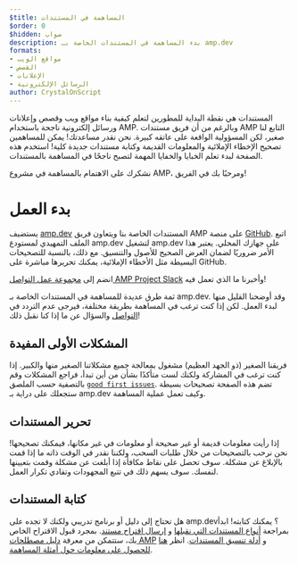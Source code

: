 ```yaml
---
$title: المساهمة في المستندات
$order: 0
$hidden: صواب
description: بدء المساهمة في المستندات الخاصة بـ amp.dev
formats:
- مواقع الويب
- القصص
- الإعلانات
- الرسائل الإلكترونية
author: CrystalOnScript
---
```


المستندات هي نقطة البداية للمطورين لتعلم كيفية بناء مواقع ويب وقصص وإعلانات ورسائل إلكترونية ناجحة باستخدام AMP. وبالرغم من أن فريق مستندات AMP التابع لنا صغير، لكن المسؤولية الواقعة على عاتقه كبيرة. نحن نقدر مساعدتك! يمكن للمساهمين تصحيح الإخطاء الإملائية والمعلومات القديمة وكتابة مستندات جديدة كلية! استخدم هذه الصفحة لبدء تعلم الخبايا والخفايا المهمة لتصبح ناجحًا في المساهمة بالمستندات.

نشكرك على الاهتمام بالمساهمة في مشروع AMP، ومرحبًا بك في الفريق!

# بدء العمل

يستضيف [amp.dev](https://amp.dev/) المستندات الخاصة بنا ويتعاون فريق AMP على منصة [GitHub](https://github.com/ampproject). اتبع الملف التمهيدي لمستودع amp.dev [](https://github.com/ampproject/amp.dev) لتشغيل amp.dev على جهازك المحلي. يعتبر هذا الأمر ضروريًا لضمان العرض الصحيح للأصول والتنسيق. مع ذلك، بالنسبة للتصحيحات البسيطة مثل الأخطاء الإملائية، يمكنك تحريرها مباشرة على GitHub.

انضم إلى [مجموعة عمل التواصل AMP Project Slack](https://docs.google.com/forms/d/e/1FAIpQLSd83J2IZA6cdR6jPwABGsJE8YL4pkypAbKMGgUZZriU7Qu6Tg/viewform?fbzx=4406980310789882877) [](https://github.com/ampproject/wg-outreach) وأخبرنا ما الذي تعمل فيه!

ثمة طرق عديدة للمساهمة في المستندات الخاصة بـ amp.dev. وقد أوضحنا القليل منها لبدء العمل. لكن إذا كنت ترغب في المساهمة بطريقة مختلفة، فيرجى عدم التردد في [التواصل](https://github.com/ampproject/wg-outreach) والسؤال عن ما إذا كنا نقبل ذلك!

## المشكلات الأولى المفيدة

فريقنا الصغير (ذو الجهد العظيم) مشغول بمعالجة جميع مشكلاتنا الصغير منها والكبير. إذا كنت ترغب في المشاركة ولكنك لست متأكدًا بشأن من أين تبدأ، فراجع المشكلات وقم بالتصفية حسب الملصق [`good first issues`](https://github.com/ampproject/amp.dev/labels/good%20first%20issue). تضم هذه الصفحة تصحيحات بسيطة ستجعلك على دراية بـ amp.dev وكيف تعمل عملية المساهمة.

## تحرير المستندات

إذا رأيت معلومات قديمة أو غير صحيحة أو معلومات في غير مكانها، فيمكنك تصحيحها! نحن نرحب بالتصحيحات من خلال طلبات السحب، ولكننا نقدر في الوقت ذاته ما إذا قمت بالإبلاغ عن مشكلة. سوف تحصل على نقاط مكافأة إذا أبلغت عن مشكلة وقمت بتعيينها لنفسك. سوف يسهم ذلك في تتبع المجهودات وتفادي تكرار العمل.

## كتابة المستندات

هل تحتاج إلى دليل أو برنامج تدريبي ولكنك لا تجده على  amp.dev؟ يمكنك كتابته! ابدأ بمراجعة [أنواع المستندات التي نقبلها](documentation-types.md) و [إرسال اقتراح مستند](https://github.com/ampproject/amp.dev/issues/new?assignees=&labels=&template=--content-proposal-.md&title=Content+proposal+). بمجرد قبول الاقتراح الخاص بك، ستتمكن من معرفة [ دليل مصطلحات AMP](formatting.md?format=websites) و [أدلة تنسيق المستندات](formatting.md). انظر [هنا للحصول على معلومات حول أمثلة المساهمة](https://github.com/ampproject/amp.dev/blob/future/contributing/samples.md).
